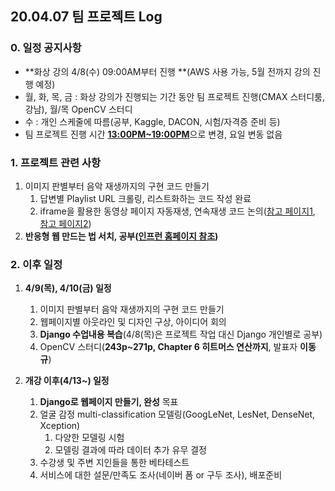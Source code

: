 ## 20.04.07 팀 프로젝트 Log

### 0. 일정 공지사항

- **화상 강의 4/8(수) 09:00AM부터 진행 **(AWS 사용 가능, 5월 전까지 강의 진행 예정)
- 월, 화, 목, 금 : 화상 강의가 진행되는 기간 동안 팀 프로젝트 진행(CMAX 스터디룸, 강남), 월/목 OpenCV 스터디
- 수 : 개인 스케줄에 따름(공부, Kaggle, DACON, 시험/자격증 준비 등)
- 팀 프로젝트 진행 시간 <u>**13:00PM~19:00PM**</u>으로 변경, 요일 변동 없음



### 1. 프로젝트 관련 사항

1. 이미지 판별부터 음악 재생까지의 구현 코드 만들기
   1. 답변별 Playlist URL 크롤링, 리스트화하는 코드 작성 완료
   2. iframe을 활용한 동영상 페이지 자동재생, 연속재생 코드 논의([참고 페이지1](http://b.redinfo.co.kr/36), [참고 페이지2](https://www.cmsfactory.net/10187)) 
2. **반응형 웹 만드는 법 서치, 공부([인프런 홈페이지 참조](https://www.inflearn.com/courses?s=반응형))**



### 2. 이후 일정

1. **4/9(목), 4/10(금) 일정**

   1. 이미지 판별부터 음악 재생까지의 구현 코드 만들기
   2. 웹페이지별 아웃라인 및 디자인 구상, 아이디어 회의
   3. **Django 수업내용 복습**(4/8(목)은 프로젝트 작업 대신 Django 개인별로 공부)
   4. OpenCV 스터디(**243p~271p, Chapter 6 히트머스 연산까지**, 발표자 **이동규**)

   

2. **개강 이후(4/13~) 일정**

   1. **Django로 웹페이지 만들기, 완성** 목표
   2. 얼굴 감정 multi-classification 모델링(GoogLeNet, LesNet, DenseNet, Xception)
      1. 다양한 모델링 시험
      2. 모델링 결과에 따라 데이터 추가 유무 결정
   3. 수강생 및 주변 지인들을 통한 베타테스트
   4. 서비스에 대한 설문/만족도 조사(네이버 폼 or 구두 조사), 배포준비